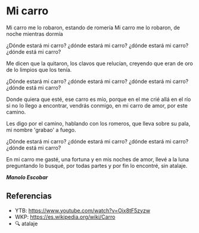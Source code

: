 # Mi carro

Mi carro me lo robaron, estando de romería
Mi carro me lo robaron, de noche mientras dormía

¿Dónde estará mi carro?
¿dónde estará mi carro?
¿dónde estará mi carro?
¿dónde está mi carro?

Me dicen que la quitaron,
los clavos que relucían,
creyendo que eran de oro
de lo limpios que los tenía.

¿Dónde estará mi carro?
¿dónde estará mi carro?
¿dónde estará mi carro?
¿dónde está mi carro?

Donde quiera que esté, ese carro es mío,
porque en el me crié allá en el río
si no lo llego a encontrar, vendrás conmigo,
en mi carro de amor, por este camino.

Les digo por el camino, hablando con los romeros,
que lleva sobre su pala, mi nombre 'grabao' a fuego.

¿Dónde estará mi carro?
¿dónde estará mi carro?
¿dónde estará mi carro?
¿dónde está mi carro?

En mi carro me gasté, una fortuna
y en mis noches de amor, llevé a la luna
preguntando lo busqué, por todas partes
y por fin lo encontré, sin atalaje.

_**Manolo Escobar**_

## Referencias
- YTB: https://www.youtube.com/watch?v=Oix8tF5zyzw
- WKP: https://es.wikipedia.org/wiki/Carro
- :mag: atalaje


